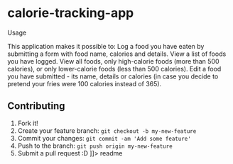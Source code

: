 # calorie-tracking-app
<snippet>
  <content><![CDATA[
# ${1:calorie-tracking-app}
A food tracking application. Users are able to log foods they’ve eaten during the day, including details about the meal and its number of calories.
## Installation
Through the command line install Node (npm install) and Bower (bower install). 

## Usage
This application makes it possible to:
Log a food you have eaten by submitting a form with food name, calories and details.
View a list of foods you have logged.
View all foods, only high-calorie foods (more than 500 calories), or only lower-calorie foods (less than 500 calories).
Edit a food you have submitted - its name, details or calories (in case you decide to pretend your fries were 100 calories instead of 365).

## Contributing
1. Fork it!
2. Create your feature branch: `git checkout -b my-new-feature`
3. Commit your changes: `git commit -am 'Add some feature'`
4. Push to the branch: `git push origin my-new-feature`
5. Submit a pull request :D
]]></content>
  <tabTrigger>readme</tabTrigger>
</snippet>
